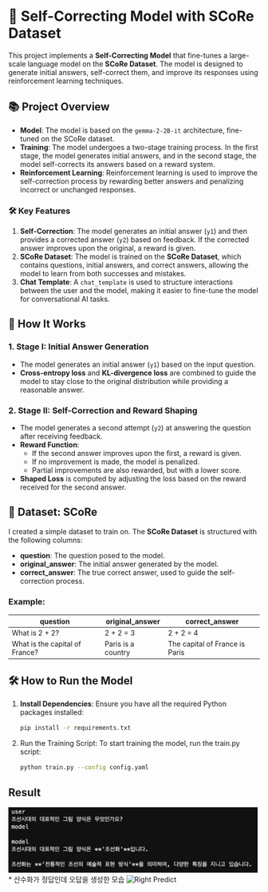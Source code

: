 # 🧠 Self-Correcting Model with SCoRe Dataset

This project implements a **Self-Correcting Model** that fine-tunes a large-scale language model on the **SCoRe Dataset**. The model is designed to generate initial answers, self-correct them, and improve its responses using reinforcement learning techniques.

## 📚 Project Overview

- **Model**: The model is based on the `gemma-2-2B-it` architecture, fine-tuned on the SCoRe dataset.
- **Training**: The model undergoes a two-stage training process. In the first stage, the model generates initial answers, and in the second stage, the model self-corrects its answers based on a reward system.
- **Reinforcement Learning**: Reinforcement learning is used to improve the self-correction process by rewarding better answers and penalizing incorrect or unchanged responses.

### 🛠 Key Features

1. **Self-Correction**: The model generates an initial answer (`y1`) and then provides a corrected answer (`y2`) based on feedback. If the corrected answer improves upon the original, a reward is given.
2. **SCoRe Dataset**: The model is trained on the **SCoRe Dataset**, which contains questions, initial answers, and correct answers, allowing the model to learn from both successes and mistakes.
3. **Chat Template**: A `chat_template` is used to structure interactions between the user and the model, making it easier to fine-tune the model for conversational AI tasks.

## 🚀 How It Works

### 1. **Stage I: Initial Answer Generation**
   - The model generates an initial answer (`y1`) based on the input question.
   - **Cross-entropy loss** and **KL-divergence loss** are combined to guide the model to stay close to the original distribution while providing a reasonable answer.

### 2. **Stage II: Self-Correction and Reward Shaping**
   - The model generates a second attempt (`y2`) at answering the question after receiving feedback.
   - **Reward Function**:
     - If the second answer improves upon the first, a reward is given.
     - If no improvement is made, the model is penalized.
     - Partial improvements are also rewarded, but with a lower score.
   - **Shaped Loss** is computed by adjusting the loss based on the reward received for the second answer.

## 📑 Dataset: SCoRe
I created a simple dataset to train on.
The **SCoRe Dataset** is structured with the following columns:
- **question**: The question posed to the model.
- **original_answer**: The initial answer generated by the model.
- **correct_answer**: The true correct answer, used to guide the self-correction process.

### Example:
| question                       | original_answer         | correct_answer                |
|---------------------------------|-------------------------|-------------------------------|
| What is 2 + 2?                  | 2 + 2 = 3               | 2 + 2 = 4                     |
| What is the capital of France?  | Paris is a country       | The capital of France is Paris |

## 🛠 How to Run the Model

1. **Install Dependencies**:
   Ensure you have all the required Python packages installed:
   ```bash
   pip install -r requirements.txt
   ```

2. Run the Training Script: To start training the model, run the train.py script:
    ```bash
    python train.py --config config.yaml
    ```

## Result 

<img src="./image/gemma-2_wrong.png" alt="Wrong Predict" width="500"/>
* 산수화가 정답인데 오답을 생성한 모습
<img src="./gemma-2(tuned)_answer.png" alt="Right Predict" width="500"/>

